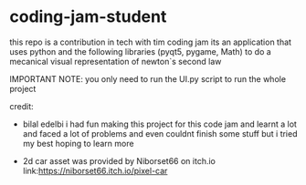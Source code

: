 # coding-jam-student
this repo is a contribution in tech with tim coding jam its an application that uses python and the following libraries (pyqt5, pygame, Math)
to do a mecanical visual representation of newton`s second law

IMPORTANT NOTE: you only need to run the UI.py script to run the whole project

credit:
- bilal edelbi i had fun making this project for this code jam and learnt a lot and faced a lot of problems and even couldnt finish some stuff but i tried my best
hoping to learn more 

- 2d car asset was provided by Niborset66 on itch.io link:https://niborset66.itch.io/pixel-car


